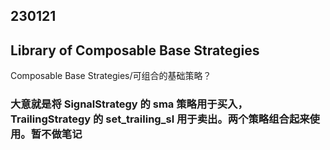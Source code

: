 ## 230121

## Library of Composable Base Strategies

Composable Base Strategies/可组合的基础策略？

### 大意就是将 SignalStrategy 的 sma 策略用于买入，TrailingStrategy 的 set_trailing_sl 用于卖出。两个策略组合起来使用。暂不做笔记
